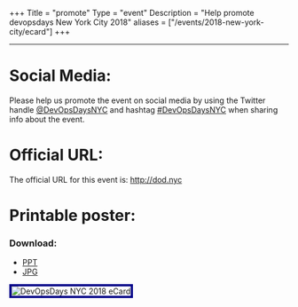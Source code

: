 +++
Title = "promote"
Type = "event"
Description = "Help promote devopsdays New York City 2018"
aliases = ["/events/2018-new-york-city/ecard"]
+++

<hr>

<h1>Social Media:</h1>

<p>
Please help us promote the event on social media by using the Twitter handle <a href="https://twitter.com/devopsdaysnyc">@DevOpsDaysNYC</a> and hashtag <a href="https://twitter.com/search?q=%23DevOpsDaysNYC">#DevOpsDaysNYC</a> when sharing info about the event.
</p>

<h1>Official URL:</h1>

<p>
The official URL for this event is: <a href="http://dod.nyc">http://dod.nyc</a>
</p>

<h1>Printable poster:</h1>

<h3>Download:</h3>

<ul>
  <li><a href="/events/2018-new-york-city/ecard.pptx" target="_blank">PPT</a></li>
  <li><a href="/events/2018-new-york-city/ecard.jpg" target="_blank">JPG</a></li>
</ul>

<img alt="DevOpsDays NYC 2018 eCard" src="/events/2018-new-york-city/ecard.jpg" style="border: #00008B 4px solid;">

